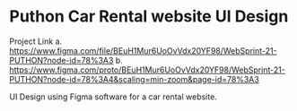 # Puthon Car Rental website UI Design
Project Link
a. https://www.figma.com/file/BEuH1Mur6UoOvVdx20YF98/WebSprint-21-PUTHON?node-id=78%3A3
b. https://www.figma.com/proto/BEuH1Mur6UoOvVdx20YF98/WebSprint-21-PUTHON?node-id=78%3A4&scaling=min-zoom&page-id=78%3A3

UI Design using Figma software for a car rental website.

